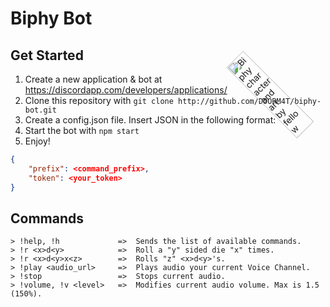 # Biphy Bot

<img id="biphy" alt="Biphy character and art by fellow Headhunter @Julz Bananz" src="https://cdn.discordapp.com/attachments/588918874272038932/613085069824884899/Biphy.png" style="width:20%;position: absolute;top:0;right:-60px;transform:rotate(-45deg)">

## Get Started

1. Create a new application & bot at https://discordapp.com/developers/applications/
2. Clone this repository with `git clone http://github.com/DOORM4T/biphy-bot.git`
3. Create a config.json file. Insert JSON in the following format:
4. Start the bot with `npm start`
5. Enjoy!

```JSON
{
    "prefix": <command_prefix>,
    "token": <your_token>
}
```

## Commands

```
> !help, !h             =>  Sends the list of available commands.
> !r <x>d<y>            =>  Roll a "y" sided die "x" times.
> !r <x>d<y>x<z>        =>  Rolls "z" <x>d<y>'s.
> !play <audio_url>     =>  Plays audio your current Voice Channel.
> !stop                 =>  Stops current audio.
> !volume, !v <level>   =>  Modifies current audio volume. Max is 1.5 (150%).
```
